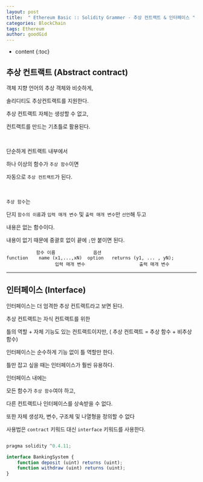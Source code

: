 ```yaml
---
layout: post
title:  " Ethereum Basic :: Solidity Grammer - 추상 컨트랙트 & 인터페이스 "
categories: BlockChain
tags: Ethereum
author: goodGid
---
```

* content
{:toc}


## 추상 컨트랙트 (Abstract contract)

객체 지향 언어의 추상 객체와 비슷하게,

솔리디티도 추상컨트랙트를 지원한다.

추상 컨트랙트 자체는 생성할 수 없고,

컨트랙트를 만드는 기초틀로 활용된다.

<br>

단순하게 컨트랙트 내부에서 

하나 이상의 함수가 `추상 함수`이면 

자동으로 `추상 컨트랙트`가 된다.

<br>

`추상 함수`는 

단지 `함수의 이름`과 `입력 매개 변수` 및 `출력 매개 변수`만 `선언`해 두고

내용은 없는 함수이다.

내용이 없기 때문에 중괄호 없이 끝에 `;`만 붙이면 된다.

```
           함수 이름              옵션
function    name (x1,...,xN)  option   returns (y1, ... , yN);
                  입력 매개 변수                    출력 매개 변수
```



---


## 인터페이스 (Interface)

인터페이스는 더 엄격한 추상 컨트랙트라고 보면 된다.

추상 컨트랙트는 자식 컨트랙트를 위한

틀의 역할 + 자체 기능도 있는 컨트랙트이지만, ( 추상 컨트랙트 = 추상 함수 + 비추상 함수)

인터페이스는 순수하게 기능 없이 틀 역할만 한다.

틀만 잡고 싶을 때는 인터페이스가 훨씬 유용하다.

인터페이스 내에는 

모든 함수가 `추상 함수`여야 하고, 

다른 컨트랙트나 인터페이스를 상속받을 수 없다.

또한 자체 생성자, 변수, 구조체 및 나열형을 정의할 수 없다

사용법은 `contract` 키워드 대신 `interface` 키워드를 사용한다.

``` js

pragma solidity ^0.4.11;

interface BankingSystem {
    function deposit (uint) returns (uint);
    function withdraw (uint) returns (uint);
}


```